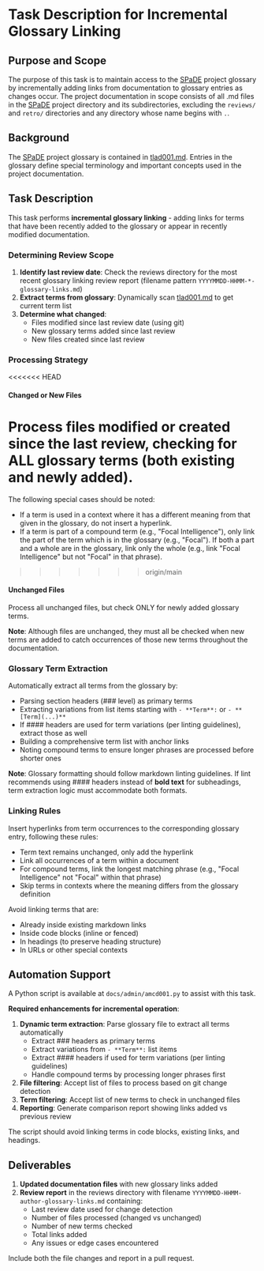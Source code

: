 # Task Description for Incremental Glossary Linking

## Purpose and Scope

The purpose of this task is to maintain access to the [SPaDE](../tlad001.md#spade) project glossary by incrementally adding links from documentation to glossary entries as changes occur.
The project documentation in scope consists of all .md files in the [SPaDE](../tlad001.md#spade) project directory and its subdirectories, excluding the `reviews/` and `retro/` directories and any directory whose name begins with `.`.

## Background

The [SPaDE](../tlad001.md#spade) project glossary is contained in [tlad001.md](../tlad001.md).
Entries in the glossary define special terminology and important concepts used in the project documentation.

## Task Description

This task performs **incremental glossary linking** - adding links for terms that have been recently added to the glossary or appear in recently modified documentation.

### Determining Review Scope

1. **Identify last review date**: Check the reviews directory for the most recent glossary linking review report (filename pattern `YYYYMMDD-HHMM-*-glossary-links.md`)
2. **Extract terms from glossary**: Dynamically scan [tlad001.md](../tlad001.md) to get current term list
3. **Determine what changed**:
   - Files modified since last review date (using git)
   - New glossary terms added since last review
   - New files created since last review

### Processing Strategy

<<<<<<< HEAD
#### Changed or New Files
Process files modified or created since the last review, checking for ALL glossary terms (both existing and newly added).
=======
The following special cases should be noted:

- If a term is used in a context where it has a different meaning from that given in the glossary, do not insert a hyperlink.
- If a term is part of a compound term (e.g., "Focal Intelligence"), only link the part of the term which is in the glossary (e.g., "Focal").
If both a part and a whole are in the glossary, link only the whole (e.g., link "Focal Intelligence" but not "Focal" in that phrase).
>>>>>>> origin/main

#### Unchanged Files  
Process all unchanged files, but check ONLY for newly added glossary terms.

**Note**: Although files are unchanged, they must all be checked when new terms are added to catch occurrences of those new terms throughout the documentation.

### Glossary Term Extraction

Automatically extract all terms from the glossary by:

- Parsing section headers (### level) as primary terms
- Extracting variations from list items starting with `- **Term**:` or `- **[Term](...)**`
- If #### headers are used for term variations (per linting guidelines), extract those as well
- Building a comprehensive term list with anchor links
- Noting compound terms to ensure longer phrases are processed before shorter ones

**Note**: Glossary formatting should follow markdown linting guidelines. If lint recommends using #### headers instead of **bold text** for subheadings, term extraction logic must accommodate both formats.

### Linking Rules

Insert hyperlinks from term occurrences to the corresponding glossary entry, following these rules:

- Term text remains unchanged, only add the hyperlink
- Link all occurrences of a term within a document
- For compound terms, link the longest matching phrase (e.g., "Focal Intelligence" not "Focal" within that phrase)
- Skip terms in contexts where the meaning differs from the glossary definition

Avoid linking terms that are:
- Already inside existing markdown links
- Inside code blocks (inline or fenced)
- In headings (to preserve heading structure)
- In URLs or other special contexts

## Automation Support

A Python script is available at `docs/admin/amcd001.py` to assist with this task.

**Required enhancements for incremental operation**:

1. **Dynamic term extraction**: Parse glossary file to extract all terms automatically
   - Extract ### headers as primary terms
   - Extract variations from `- **Term**:` list items  
   - Extract #### headers if used for term variations (per linting guidelines)
   - Handle compound terms by processing longer phrases first
2. **File filtering**: Accept list of files to process based on git change detection
3. **Term filtering**: Accept list of new terms to check in unchanged files
4. **Reporting**: Generate comparison report showing links added vs previous review

The script should avoid linking terms in code blocks, existing links, and headings.

## Deliverables

1. **Updated documentation files** with new glossary links added
2. **Review report** in the reviews directory with filename `YYYYMMDD-HHMM-author-glossary-links.md` containing:
   - Last review date used for change detection
   - Number of files processed (changed vs unchanged)
   - Number of new terms checked
   - Total links added
   - Any issues or edge cases encountered

Include both the file changes and report in a pull request.
